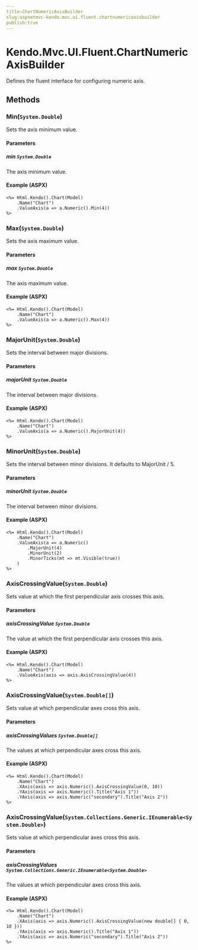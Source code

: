```yaml
---
title:ChartNumericAxisBuilder
slug:aspnetmvc-kendo.mvc.ui.fluent.chartnumericaxisbuilder
publish:true
---
```


# Kendo.Mvc.UI.Fluent.ChartNumericAxisBuilder
Defines the fluent interface for configuring numeric axis.



## Methods

### Min(`System.Double`)
Sets the axis minimum value.


#### Parameters

##### min `System.Double`
The axis minimum value.




#### Example (ASPX)
    <%= Html.Kendo().Chart(Model)
        .Name("Chart")
        .ValueAxis(a => a.Numeric().Min(4))
    %>


### Max(`System.Double`)
Sets the axis maximum value.


#### Parameters

##### max `System.Double`
The axis maximum value.




#### Example (ASPX)
    <%= Html.Kendo().Chart(Model)
        .Name("Chart")
        .ValueAxis(a => a.Numeric().Max(4))
    %>


### MajorUnit(`System.Double`)
Sets the interval between major divisions.


#### Parameters

##### majorUnit `System.Double`
The interval between major divisions.




#### Example (ASPX)
    <%= Html.Kendo().Chart(Model)
        .Name("Chart")
        .ValueAxis(a => a.Numeric().MajorUnit(4))
    %>


### MinorUnit(`System.Double`)
Sets the interval between minor divisions.
            It defaults to MajorUnit / 5.


#### Parameters

##### minorUnit `System.Double`
The interval between minor divisions.




#### Example (ASPX)
    <%= Html.Kendo().Chart(Model)
        .Name("Chart")
        .ValueAxis(a => a.Numeric()
            .MajorUnit(4)
            .MinorUnit(2)
            .MinorTicks(mt => mt.Visible(true))
        )
    %>


### AxisCrossingValue(`System.Double`)
Sets value at which the first perpendicular axis crosses this axis.


#### Parameters

##### axisCrossingValue `System.Double`
The value at which the first perpendicular axis crosses this axis.




#### Example (ASPX)
    <%= Html.Kendo().Chart(Model)
        .Name("Chart")
        .ValueAxis(axis => axis.AxisCrossingValue(4))
    %>


### AxisCrossingValue(`System.Double[]`)
Sets value at which perpendicular axes cross this axis.


#### Parameters

##### axisCrossingValues `System.Double[]`
The values at which perpendicular axes cross this axis.




#### Example (ASPX)
    <%= Html.Kendo().Chart(Model)
        .Name("Chart")
        .XAxis(axis => axis.Numeric().AxisCrossingValue(0, 10))
        .YAxis(axis => axis.Numeric().Title("Axis 1"))
        .YAxis(axis => axis.Numeric("secondary").Title("Axis 2"))
    %>


### AxisCrossingValue(`System.Collections.Generic.IEnumerable<System.Double>`)
Sets value at which perpendicular axes cross this axis.


#### Parameters

##### axisCrossingValues `System.Collections.Generic.IEnumerable<System.Double>`
The values at which perpendicular axes cross this axis.




#### Example (ASPX)
    <%= Html.Kendo().Chart(Model)
        .Name("Chart")
        .XAxis(axis => axis.Numeric().AxisCrossingValue(new double[] { 0, 10 }))
        .YAxis(axis => axis.Numeric().Title("Axis 1"))
        .YAxis(axis => axis.Numeric("secondary").Title("Axis 2"))
    %>



